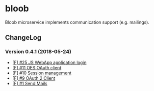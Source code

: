 # bloob
Bloob microservice implements communication support (e.g. mailings).


## ChangeLog

### Version 0.4.1 (2018-05-24)
* [[F] #25 JS WebApp application login](https://github.com/Viva-con-Agua/bloob/issues/25)
* [[F] #11 OES OAuth client](https://github.com/Viva-con-Agua/bloob/issues/11)
* [[F] #10 Session management](https://github.com/Viva-con-Agua/bloob/issues/10)
* [[F] #9 OAuth 2 Client](https://github.com/Viva-con-Agua/bloob/issues/9)
* [[F] #1 Send Mails](https://github.com/Viva-con-Agua/bloob/issues/1)
